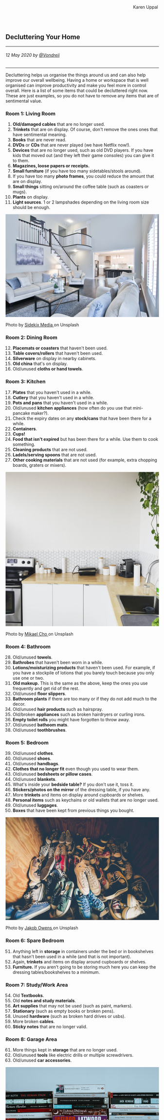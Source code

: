 <div class="parallax" style="height: 350px; background-image: url('../../../assets/articles/students-images/declutteringYourHome/header.jpg');">
  <div class="imageTextCollage"><a class="photoCred" style="margin-top: 300px; float: right;" href="https://unsplash.com/@karenuppal" target="_blank" rel="noopener noreferrer" title="Download free do whatever you want high-resolution photos from Igor Miske"><span style="display:inline-block;padding:2px 3px"><svg xmlns="http://www.w3.org/2000/svg" style="height:12px;width:auto;vertical-align:middle;top:-2px;fill:white" viewBox="0 0 32 32"><title>unsplash-logo</title><path d="M10 9V0h12v9H10zm12 5h10v18H0V14h10v9h12v-9z"></path></svg></span><span style="display:inline-block;padding:2px 3px">Karen Uppal</span></a></div>
</div>
<br>
<div class="writtenContent">

## Decluttering Your Home
___

###### 12 May 2020 by [@Vondreii](https://www.instagram.com/vondreii/?hl=en)
___


Decluttering helps us organise the things around us and can also help improve our overall wellbeing. Having a home or workspace that is well organised can improve productivity and make you feel more in control overall. Here is a list of some items that could be decluttered right now. These are just examples, so you do not have to remove any items that are of sentimental value.


### Room 1: Living Room

1. **Old/damaged cables** that are no longer used.
2. **Trinkets** that are on display. Of course, don't remove the ones ones that have sentimental meaning.
3. **Books** that are never read.
4. **DVDs** or **CDs** that are never played (we have Netflix now!).
5. **Devices** that are no longer used, such as old DVD players. If you have kids that moved out (and they left their game consoles) you can give it to them.
6. **Magazines, loose papers or receipts.**
7. **Small furniture** (if you have too many sidetables/stools around).
8. If you have too many **photo frames**, you could reduce the amount that are on display.
9. **Small things** sitting on/around the coffee table (such as coasters or mugs).
10. **Plants** on display.
11. **Light sources**. 1 or 2 lampshades depending on the living room size should be enough.

<!-- ----------- Image ----------- -->
<div class="blog-image-container">
  <img src="../../../assets/articles/students-images/declutteringYourHome/lounge.jpg" alt="image" class="blog-image"/>
  <div class="content-photo-credit"><p>Photo by <a href="https://unsplash.com/@sidekix">Sidekix Media </a>on Unsplash</p></div>
</div>
<!-- ----------------------------- -->

### Room 2: Dining Room

12. **Placemats or coasters** that haven't been used.
13. **Table covers/rollers** that haven't been used.
14. **Silverware** on display in nearby cabinets.
15. **Old china** that's on display.
16. Old/unused **cloths or hand towels**.
	
### Room 3: Kitchen

17. **Plates** that you haven't used in a while.
18. **Cutlery** that you haven't used in a while.
19. **Pots and pans** that you haven't used in a while.
20. Old/unused **kitchen appliances** (how often do you use that mini-pancake maker?).
21. Check the expiry dates on any **stock/cans** that have been there for a while.
22. **Containers**.
23. **Cups!**
24. **Food that isn't expired** but has been there for a while. Use them to cook something.
25. **Cleaning products** that are not used.
26. **Ladels/serving spoons** that are not used.
27. **Other cooking materials** that are not used (for example, extra chopping boards, graters or mixers).

<!-- ----------- Image ----------- -->
<div class="blog-image-container">
  <img src="../../../assets/articles/students-images/declutteringYourHome/kitchen.jpg" alt="image" class="blog-image"/>
  <div class="content-photo-credit"><p>Photo by <a href="https://unsplash.com/@mikael">Mikael Cho </a>on Unsplash</p></div>
</div>
<!-- ----------------------------- -->

### Room 4: Bathroom

28. Old/unused **towels**.
29. **Bathrobes** that haven't been worn in a while.
30. **Lotions/moisturizing products** that haven't been used. For example, if you have a stockpile of lotions that you barely touch because you only use one or two.
31. **Old makeup.** This is the same as the above, keep the ones you use frequently and get rid of the rest.
32. Old/unused **floor slippers**.
33. **Bathroom plants** if there are too many or if they do not add much to the decor.
34. Old/unused **hair products** such as hairspray.
35. Old/broken **appliances** such as broken hairdryers or curling irons.
36. **Empty toilet rolls** you might have forgotten to throw away.
37. Old/unused **bathoom mats**.
38. Old/unused **toothbrushes**.

### Room 5: Bedroom

39. Old/unused **clothes**.
40. Old/unused **shoes**.
41. Old/unused **handbags**.
42. **Clothes that no longer fit** even though you used to wear them.
43. Old/unused **bedsheets or pillow cases**.
44. Old/unused **blankets**.
45. What's inside your **bedside table?** If you don't use it, toss it.
46. **Stickers/photos on the mirror** of the dressing table, if you have any.
47. More **trinkets** and items on display around cupboards or shelves.
48. **Personal items** such as keychains or old wallets that are no longer used.
49. Old/unused **luggages**.
50. **Boxes** that have been kept from previous things you bought.

<!-- ----------- Image ----------- -->
<div class="blog-image-container">
  <img src="../../../assets/articles/students-images/declutteringYourHome/old-shoes.jpg" alt="image" class="blog-image"/>
  <div class="content-photo-credit"><p>Photo by <a href="https://unsplash.com/@jakobowens1">Jakob Owens </a>on Unsplash</p></div>
</div>
<!-- ----------------------------- -->
	
### Room 6: Spare Bedroom

51. Anything left in **storage** in containers under the bed or in bookshelves that hasn't been used in a while (and that is not important).
52. Again, **trinkets** and items on display around cupboards or shelves.
53. **Furniture.** If you aren't going to be storing much here you can keep the dressing tables/bookshelves to a minimum.

	
### Room 7: Study/Work Area

54. Old **Textbooks**.
55. Old **notes and study materials**.
56. **Art supplies** that may not be used (such as paint, markers).
57. **Stationary** (such as empty books or broken pens).
58. Unused **hardware** (such as broken hard drives or usbs).
59. More broken **cables**.
60. **Sticky notes** that are no longer valid.
	
### Room 8: Garage Area

61. More things kept in **storage** that are no longer used.
62. Old/unused **tools** like electric drills or multiple screwdrivers.
63. Old/unused **car accessories**.

<!-- ----------- Image ----------- -->
<div class="blog-image-container">
  <img src="../../../assets/articles/students-images/declutteringYourHome/textbooks.jpg" alt="image" class="blog-image"/>
  <div class="content-photo-credit"><p>Photo by <a href="https://unsplash.com/@anniespratt">Annie Spratt </a>on Unsplash</p></div>
</div>
<!-- ----------------------------- -->
	
### Conclusion

As you can see, there are so many possible things you could consider decluttering in your home. It can be very difficult to do this in one go, so doing it in sections can help.
It is useful to have three piles: **'definitely keeping'**, **'maybe'** and **'definitely do not need.'**<br><br>
**Definitely Keeping:** Keep! <br>
**Maybe:** Keep them in a bag and go through them in a few weeks and decide again. <br>
**Definitely Do Not Need:** These items can be put in bags and given to charity organisations (like the Salvation Army), sold for extra cash, or put on the side of the road for council collection. 

### Resources

* [https://brightside.me/inspiration-psychology/ten-reasons-why-decluttering-your-home-can-change-your-life-for-the-better-233960/](https://brightside.me/inspiration-psychology/ten-reasons-why-decluttering-your-home-can-change-your-life-for-the-better-233960/)

<br><br>

</div>